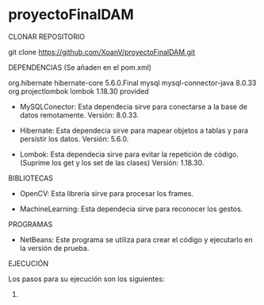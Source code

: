 # proyectoFinalDAM

CLONAR REPOSITORIO

git clone https://github.com/XoanV/proyectoFinalDAM.git

DEPENDENCIAS (Se añaden en el pom.xml)

<dependencies>
     <dependency>
            <groupId>org.hibernate</groupId>
            <artifactId>hibernate-core</artifactId>
            <version>5.6.0.Final</version>
        </dependency>
        <dependency>
            <groupId>mysql</groupId>
            <artifactId>mysql-connector-java</artifactId>
            <version>8.0.33</version>
        </dependency>
        <dependency>
            <groupId>org.projectlombok</groupId>
            <artifactId>lombok</artifactId>
            <version>1.18.30</version>
            <scope>provided</scope>
       </dependency>
    </dependencies>

- MySQLConector: Esta dependecia sirve para conectarse a la base de datos remotamente. Versión: 8.0.33.

- Hibernate: Esta dependecia sirve para mapear objetos a tablas y para persistir los datos. Versión: 5.6.0.

- Lombok: Esta dependecia sirve para evitar la repetición de código. (Suprime los get y los set de las clases) Versión: 1.18.30.

BIBLIOTECAS

- OpenCV: Esta librería sirve para procesar los frames.

- MachineLearning: Esta dependecia sirve para reconocer los gestos.

PROGRAMAS

- NetBeans: Este programa se utiliza para crear el código y ejecutarlo en la versión de prueba.

EJECUCIÓN

Los pasos para su ejecución son los siguientes:

1. 
